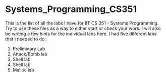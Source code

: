 # Systems_Programming_CS351
This is the list of all the labs I have for IIT CS 351 - Systems Programming.
Try to use these files as a way to either start or check your work. I will also be writing a few hints for the individual labs here.
I had five different labs that I needed to do:
1. Preliminary Lab
2. Attack/Bomb lab
3. Shell lab
4. Shell lab
5. Malloc lab
